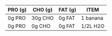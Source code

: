 | PRO (g)   | CHO (g)   | FAT (g)  |  ITEM                     |
|-----------|-----------|----------|---------------------------|
| 0g PRO    | 30g CHO   | 0g FAT   | 1 banana                  |
| 0g PRO    | 0g CHO    | 0g FAT   | 1/2L H2O                  |

